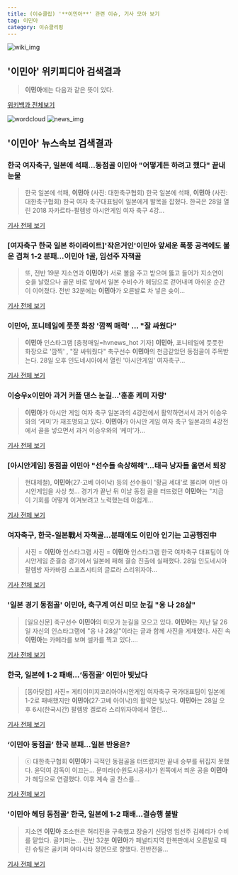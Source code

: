 ```yaml
---
title: (이슈클립) '**이민아**' 관련 이슈, 기사 모아 보기
tag: 이민아
category: 이슈클리핑
---
```

![wiki_img](https://user-images.githubusercontent.com/42597476/44503234-41136a80-a6d0-11e8-9071-6fc6418eafe4.png)
## **'**이민아**'** 위키피디아 검색결과
>**이민아**에는 다음과 같은 뜻이 있다.

<a href="https://ko.wikipedia.org/wiki/이민아" target="_blank">위키백과 전체보기</a>

![wordcloud](https://s3.ap-northeast-2.amazonaws.com/lyrics101-wordcloud/2018-08-29-1535487373.png)
![news_img](https://user-images.githubusercontent.com/42597476/44507050-1206f400-a6e4-11e8-8d98-7ffbfebb353f.png)
## **'**이민아**'** 뉴스속보 검색결과
### 한국 여자축구, 일본에 석패…동점골 **이민아** "어떻게든 하려고 했다" 끝내 눈물

>한국 일본에 석패, **이민아** (사진: 대한축구협회) 한국 일본에 석패, **이민아** (사진: 대한축구협회) 한국 여자 축구대표팀이 일본에게 발목을 잡혔다. 한국은 28일 열린 2018 자카르타-팔렘방 아시안게임 여자 축구 4강...

<a href="http://www.dtnews24.com/news/articleView.html?idxno=523897" target="_blank">기사 전체 보기</a>

### [여자축구 한국 일본 하이라이트]'작은거인'**이민아** 앞세운 폭풍 공격에도 불운 겹쳐 1-2 분패…**이민아** 1골, 임선주 자책골

>또, 전반 19분 지소연과 **이민아**가 서로 볼을 주고 받으며 뚫고 들어가 지소연이 슛을 날렸으나 골문 바로 앞에서 일본 수비수가 헤딩으로 걷어내며 아쉬운 순간이 이어졌다. 전반 32분에는 **이민아**가 오른발로 차 넣은 슛이...

<a href="http://leaders.asiae.co.kr/news/articleView.html?idxno=73207" target="_blank">기사 전체 보기</a>

### **이민아**, 포니테일에 풋풋 화장 '깜찍 매력' ... "잘 싸웠다"

>**이민아** 인스타그램 [충청매일=hvnews_hot 기자] **이민아**, 포니테일에 풋풋한 화장으로 '깜찍' , "잘 싸워줬다" 축구선수 **이민아**의 천금같았던 동점골이 주목받는다. 28일 오후 인도네시아에서 열린 '아시안게임' 여자축구...

<a href="http://www.ccdn.co.kr/news/articleView.html?idxno=537124" target="_blank">기사 전체 보기</a>

### 이승우x**이민아** 과거 커플 댄스 눈길…'훈훈 케미 자랑'

>**이민아**가 아시안 게임 여자 축구 일본과의 4강전에서 활약하면서서 과거 이승우와의 ‘케미’가 재조명되고 있다. **이민아**가 아시안 게임 여자 축구 일본과의 4강전에서 골을 넣으면서 과거 이승우와의 ‘케미’가...

<a href="http://www.kookje.co.kr/news2011/asp/newsbody.asp?code=0600&key=20180829.99099013332" target="_blank">기사 전체 보기</a>

### [아시안게임] 동점골 **이민아** "선수들 속상해해"…태극 낭자들 울면서 퇴장

>현대제철), **이민아**(27·고베 아이낙) 등의 선수들이 '황금 세대'로 불리며 이번 아시안게임을 사상 첫... 경기가 끝난 뒤 이날 동점 골을 터뜨렸던 **이민아**는 "지금 이 기회를 어떻게 이겨보려고 노력했는데 아쉽게...

<a href="http://app.yonhapnews.co.kr/YNA/Basic/SNS/r.aspx?c=AKR20180828175000007&did=1195m" target="_blank">기사 전체 보기</a>

### 여자축구, 한국-일본戰서 자책골…분패에도 **이민아** 인기는 고공행진中

>사진 = **이민아** 인스타그램 사진 = **이민아** 인스타그램 한국 여자축구 대표팀이 아시안게임 준결승 경기에서 일본에 패해 결승 진출에 실패했다. 28일 인도네시아 팔렘방 자카바링 스포츠시티의 글로라 스리위자야...

<a href="http://www.sjbnews.com/news/articleView.html?idxno=616864" target="_blank">기사 전체 보기</a>

### '일본 경기 동점골' **이민아**, 축구계 여신 미모 눈길 "응 나 28살"

>[일요신문] 축구선수 **이민아**의 미모가 눈길을 모으고 있다.   **이민아**는 지난 달 26일 자신의 인스타그램에 "응 나 28살"이라는 글과 함께 사진을 게재했다.   사진 속 **이민아**는 카메라를 보며 셀카를 찍고 있다....

<a href="http://ilyo.co.kr/?ac=article_view&entry_id=307964" target="_blank">기사 전체 보기</a>

### 한국, 일본에 1-2 패배…‘동점골’ **이민아** 빛났다

>[동아닷컴] 사진= 게티이미지코리아아시안게임 여자축구 국가대표팀이 일본에 1-2로 패배했지만 **이민아**(27·고베 아이낙)의 활약은 빛났다. **이민아**는 28일 오후 6시(한국시간) 팔렘방 겔로라 스리위자야에서 열린...

<a href="http://news.donga.com/3/all/20180828/91722073/2" target="_blank">기사 전체 보기</a>

### ‘**이민아** 동점골’ 한국 분패…일본 반응은?

>ⓒ 대한축구협회 **이민아**가 극적인 동점골을 터뜨렸지만 끝내 승부를 뒤집지 못했다. 윤덕여 감독이 이끄는... 문미라(수원도시공사)가 왼쪽에서 띄운 공을 **이민아**가 헤딩으로 연결했다. 이후 계속 골 찬스를...

<a href="http://www.dailian.co.kr/news/view/735629/?sc=naver" target="_blank">기사 전체 보기</a>

### '**이민아** 헤딩 동점골' 한국, 일본에 1-2 패배…결승행 불발

>지소연 **이민아** 조소현은 허리진을 구축했고 장슬기 신담영 임선주 김혜리가 수비를 맡았다. 골키퍼는... 전반 32분 **이민아**가 페널티지역 한복판에서 오른발로 때린 슈팅은 골키퍼 야마시타 정면으로 향했다. 전반전을...

<a href="http://www.mydaily.co.kr/new_yk/html/read.php?newsid=201808281952444535&ext=na" target="_blank">기사 전체 보기</a>


